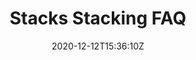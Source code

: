 ---
title: "Stacks Stacking FAQ"
date: 2020-12-12T15:36:10Z
description: "Keep it simple, stacker."
layout: "section"
---